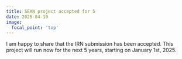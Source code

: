 ```yaml
---
title: SEAN project accepted for 5
date: 2025-04-10
image:
  focal_point: 'top'
---
```


I am happy to share that the IRN submission has been accepted.
This project will run now for the next 5 years, starting on January 1st, 2025.

<!--more-->


